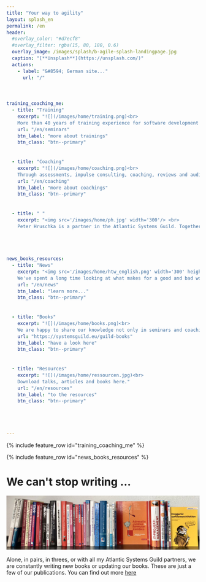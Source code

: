 ```yaml
---
title: "Your way to agility"
layout: splash_en
permalink: /en
header: 
  #overlay_color: "#d7ecf8"
  #overlay_filter: rgba(15, 80, 180, 0.6)
  overlay_image: /images/splash/b-agile-splash-landingpage.jpg
  caption: "[**Unsplash**](https://unsplash.com/)"
  actions:
    - label: "&#8594; German site..."
      url: "/"



training_coaching_me:
  - title: "Training"
    excerpt: "![](/images/home/training.png)<br>
    More than 40 years of training experience for software development methods I would like to pass on to you. As an accredited partner of **IREB** and **iSAQB**, I will train you not only in all topics related to agility, but also in classical requirements engineering and software architectures."
    url: "/en/seminars"
    btn_label: "more about trainings"
    btn_class: "btn--primary"
    
      
  - title: "Coaching"
    excerpt: "![](/images/home/coaching.png)<br>
    Through assessments, impulse consulting, coaching, reviews and audits I make your team fit for the project. Often _Training on the Job_ (learning on the basis of your own task) is the most effective way to better development processes."
    url: "/en/coaching"
    btn_label: "more about coachings"
    btn_class: "btn--primary" 


  - title: " "
    excerpt: "<img src='/images/home/ph.jpg' width='300'/> <br>
    Peter Hruschka is a partner in the Atlantic Systems Guild. Together with Tom DeMarco, Tim Lister, Steve McMenamin, Suzanne and James Robertson, he has been working for many years to make systems and software development more transparent, effective, pragmatic and thus more successful."




news_books_resources: 
  - title: "News"
    excerpt: "<img src='/images/home/htw_english.png' width='300' height='300' /> <br>
    We've spent a long time looking at what makes for a good and bad working atmosphere and how corporate culture leads to certain patterns of behavior. Read more in the two new books from Carl-Hanser."
    url: "/en/news"	 
    btn_label: "learn more..."
    btn_class: "btn--primary" 


  - title: "Books"
    excerpt: "![](/images/home/books.png)<br>
    We are happy to share our knowledge not only in seminars and coaching, but also in book form."
    url: "https://systemsguild.eu/guild-books"
    btn_label: "have a look here"
    btn_class: "btn--primary"

    
  - title: "Resources"
    excerpt: "![](/images/home/ressourcen.jpg)<br>
    Download talks, articles and books here."
    url: "/en/resources"
    btn_label: "to the resources"
    btn_class: "btn--primary"
   



---
```



{% include feature_row id="training_coaching_me" %}

{% include feature_row id="news_books_resources" %}


# We can't stop writing ... 
![](/images/home/guildbooks.jpeg)
<br>

Alone, in pairs, in threes, or with all my Atlantic Systems Guild partners, we are constantly writing new books or updating our books. These are just a few of our publications. You can find out more [here](https://systemsguild.eu/guild-books)


